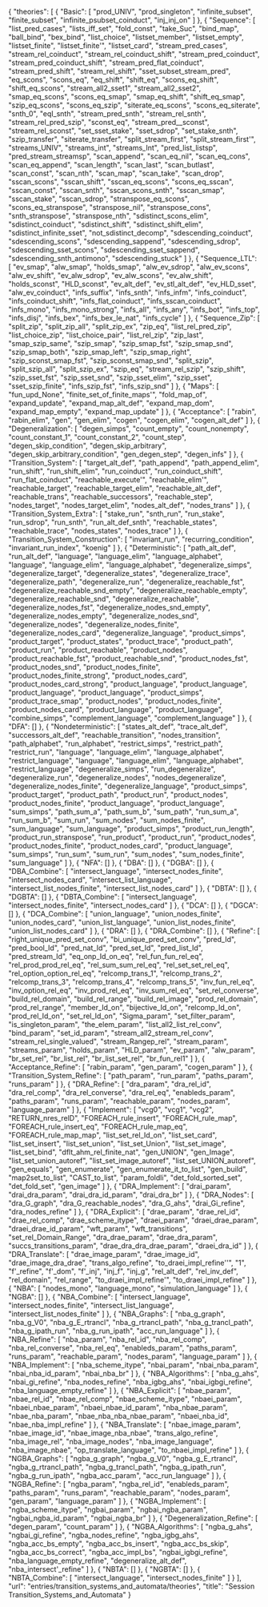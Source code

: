 {
    "theories": [
        {
            "Basic": [
                "prod_UNIV",
                "prod_singleton",
                "infinite_subset",
                "finite_subset",
                "infinite_psubset_coinduct",
                "inj_inj_on"
            ]
        },
        {
            "Sequence": [
                "list_pred_cases",
                "lists_iff_set",
                "fold_const",
                "take_Suc",
                "bind_map",
                "ball_bind",
                "bex_bind",
                "list_choice",
                "listset_member",
                "listset_empty",
                "listset_finite",
                "listset_finite'",
                "listset_card",
                "stream_pred_cases",
                "stream_rel_coinduct",
                "stream_rel_coinduct_shift",
                "stream_pred_coinduct",
                "stream_pred_coinduct_shift",
                "stream_pred_flat_coinduct",
                "stream_pred_shift",
                "stream_rel_shift",
                "sset_subset_stream_pred",
                "eq_scons",
                "scons_eq",
                "eq_shift",
                "shift_eq",
                "scons_eq_shift",
                "shift_eq_scons",
                "stream_all2_sset1",
                "stream_all2_sset2",
                "smap_eq_scons",
                "scons_eq_smap",
                "smap_eq_shift",
                "shift_eq_smap",
                "szip_eq_scons",
                "scons_eq_szip",
                "siterate_eq_scons",
                "scons_eq_siterate",
                "snth_0",
                "eqI_snth",
                "stream_pred_snth",
                "stream_rel_snth",
                "stream_rel_pred_szip",
                "sconst_eq",
                "stream_pred__sconst",
                "stream_rel_sconst",
                "set_sset_stake",
                "sset_sdrop",
                "set_stake_snth",
                "szip_transfer",
                "siterate_transfer",
                "split_stream_first",
                "split_stream_first'",
                "streams_UNIV",
                "streams_int",
                "streams_Int",
                "pred_list_listsp",
                "pred_stream_streamsp",
                "scan_append",
                "scan_eq_nil",
                "scan_eq_cons",
                "scan_eq_append",
                "scan_length",
                "scan_last",
                "scan_butlast",
                "scan_const",
                "scan_nth",
                "scan_map",
                "scan_take",
                "scan_drop",
                "sscan_scons",
                "sscan_shift",
                "sscan_eq_scons",
                "scons_eq_sscan",
                "sscan_const",
                "sscan_snth",
                "sscan_scons_snth",
                "sscan_smap",
                "sscan_stake",
                "sscan_sdrop",
                "stranspose_eq_scons",
                "scons_eq_stranspose",
                "stranspose_nil",
                "stranspose_cons",
                "snth_stranspose",
                "stranspose_nth",
                "sdistinct_scons_elim",
                "sdistinct_coinduct",
                "sdistinct_shift",
                "sdistinct_shift_elim",
                "sdistinct_infinite_sset",
                "not_sdistinct_decomp",
                "sdescending_coinduct",
                "sdescending_scons",
                "sdescending_sappend",
                "sdescending_sdrop",
                "sdescending_sset_scons",
                "sdescending_sset_sappend",
                "sdescending_snth_antimono",
                "sdescending_stuck"
            ]
        },
        {
            "Sequence_LTL": [
                "ev_smap",
                "alw_smap",
                "holds_smap",
                "alw_ev_sdrop",
                "alw_ev_scons",
                "alw_ev_shift",
                "ev_alw_sdrop",
                "ev_alw_scons",
                "ev_alw_shift",
                "holds_sconst",
                "HLD_sconst",
                "ev_alt_def",
                "ev_stl_alt_def",
                "ev_HLD_sset",
                "alw_ev_coinduct",
                "infs_suffix",
                "infs_snth",
                "infs_infm",
                "infs_coinduct",
                "infs_coinduct_shift",
                "infs_flat_coinduct",
                "infs_sscan_coinduct",
                "infs_mono",
                "infs_mono_strong",
                "infs_all",
                "infs_any",
                "infs_bot",
                "infs_top",
                "infs_disj",
                "infs_bex",
                "infs_bex_le_nat",
                "infs_cycle"
            ]
        },
        {
            "Sequence_Zip": [
                "split_zip",
                "split_zip_all",
                "split_zip_ex",
                "zip_eq",
                "list_rel_pred_zip",
                "list_choice_zip",
                "list_choice_pair",
                "list_rel_zip",
                "zip_last",
                "smap_szip_same",
                "szip_smap",
                "szip_smap_fst",
                "szip_smap_snd",
                "szip_smap_both",
                "szip_smap_left",
                "szip_smap_right",
                "szip_sconst_smap_fst",
                "szip_sconst_smap_snd",
                "split_szip",
                "split_szip_all",
                "split_szip_ex",
                "szip_eq",
                "stream_rel_szip",
                "szip_shift",
                "szip_sset_fst",
                "szip_sset_snd",
                "szip_sset_elim",
                "szip_sset",
                "sset_szip_finite",
                "infs_szip_fst",
                "infs_szip_snd"
            ]
        },
        {
            "Maps": [
                "fun_upd_None",
                "finite_set_of_finite_maps'",
                "fold_map_of",
                "expand_update",
                "expand_map_alt_def",
                "expand_map_dom",
                "expand_map_empty",
                "expand_map_update"
            ]
        },
        {
            "Acceptance": [
                "rabin",
                "rabin_elim",
                "gen",
                "gen_elim",
                "cogen",
                "cogen_elim",
                "cogen_alt_def"
            ]
        },
        {
            "Degeneralization": [
                "degen_simps",
                "count_empty",
                "count_nonempty",
                "count_constant_1",
                "count_constant_2",
                "count_step",
                "degen_skip_condition",
                "degen_skip_arbitrary",
                "degen_skip_arbitrary_condition",
                "gen_degen_step",
                "degen_infs"
            ]
        },
        {
            "Transition_System": [
                "target_alt_def",
                "path_append",
                "path_append_elim",
                "run_shift",
                "run_shift_elim",
                "run_coinduct",
                "run_coinduct_shift",
                "run_flat_coinduct",
                "reachable_execute'",
                "reachable_elim'",
                "reachable_target",
                "reachable_target_elim",
                "reachable_alt_def",
                "reachable_trans",
                "reachable_successors",
                "reachable_step",
                "nodes_target",
                "nodes_target_elim",
                "nodes_alt_def",
                "nodes_trans"
            ]
        },
        {
            "Transition_System_Extra": [
                "stake_run",
                "snth_run",
                "run_stake",
                "run_sdrop",
                "run_snth",
                "run_alt_def_snth",
                "reachable_states",
                "reachable_trace",
                "nodes_states",
                "nodes_trace"
            ]
        },
        {
            "Transition_System_Construction": [
                "invariant_run",
                "recurring_condition",
                "invariant_run_index",
                "koenig"
            ]
        },
        {
            "Deterministic": [
                "path_alt_def",
                "run_alt_def",
                "language",
                "language_elim",
                "language_alphabet",
                "language",
                "language_elim",
                "language_alphabet",
                "degeneralize_simps",
                "degeneralize_target",
                "degeneralize_states",
                "degeneralize_trace",
                "degeneralize_path",
                "degeneralize_run",
                "degeneralize_reachable_fst",
                "degeneralize_reachable_snd_empty",
                "degeneralize_reachable_empty",
                "degeneralize_reachable_snd",
                "degeneralize_reachable",
                "degeneralize_nodes_fst",
                "degeneralize_nodes_snd_empty",
                "degeneralize_nodes_empty",
                "degeneralize_nodes_snd",
                "degeneralize_nodes",
                "degeneralize_nodes_finite",
                "degeneralize_nodes_card",
                "degeneralize_language",
                "product_simps",
                "product_target",
                "product_states",
                "product_trace",
                "product_path",
                "product_run",
                "product_reachable",
                "product_nodes",
                "product_reachable_fst",
                "product_reachable_snd",
                "product_nodes_fst",
                "product_nodes_snd",
                "product_nodes_finite",
                "product_nodes_finite_strong",
                "product_nodes_card",
                "product_nodes_card_strong",
                "product_language",
                "product_language",
                "product_language",
                "product_language",
                "product_simps",
                "product_trace_smap",
                "product_nodes",
                "product_nodes_finite",
                "product_nodes_card",
                "product_language",
                "product_language",
                "combine_simps",
                "complement_language",
                "complement_language"
            ]
        },
        {
            "DFA": []
        },
        {
            "Nondeterministic": [
                "states_alt_def",
                "trace_alt_def",
                "successors_alt_def",
                "reachable_transition",
                "nodes_transition",
                "path_alphabet",
                "run_alphabet",
                "restrict_simps",
                "restrict_path",
                "restrict_run",
                "language",
                "language_elim",
                "language_alphabet",
                "restrict_language",
                "language",
                "language_elim",
                "language_alphabet",
                "restrict_language",
                "degeneralize_simps",
                "run_degeneralize",
                "degeneralize_run",
                "degeneralize_nodes",
                "nodes_degeneralize",
                "degeneralize_nodes_finite",
                "degeneralize_language",
                "product_simps",
                "product_target",
                "product_path",
                "product_run",
                "product_nodes",
                "product_nodes_finite",
                "product_language",
                "product_language",
                "sum_simps",
                "path_sum_a",
                "path_sum_b",
                "sum_path",
                "run_sum_a",
                "run_sum_b",
                "sum_run",
                "sum_nodes",
                "sum_nodes_finite",
                "sum_language",
                "sum_language",
                "product_simps",
                "product_run_length",
                "product_run_stranspose",
                "run_product",
                "product_run",
                "product_nodes",
                "product_nodes_finite",
                "product_nodes_card",
                "product_language",
                "sum_simps",
                "run_sum",
                "sum_run",
                "sum_nodes",
                "sum_nodes_finite",
                "sum_language"
            ]
        },
        {
            "NFA": []
        },
        {
            "DBA": []
        },
        {
            "DGBA": []
        },
        {
            "DBA_Combine": [
                "intersect_language",
                "intersect_nodes_finite",
                "intersect_nodes_card",
                "intersect_list_language",
                "intersect_list_nodes_finite",
                "intersect_list_nodes_card"
            ]
        },
        {
            "DBTA": []
        },
        {
            "DGBTA": []
        },
        {
            "DBTA_Combine": [
                "intersect_language",
                "intersect_nodes_finite",
                "intersect_nodes_card"
            ]
        },
        {
            "DCA": []
        },
        {
            "DGCA": []
        },
        {
            "DCA_Combine": [
                "union_language",
                "union_nodes_finite",
                "union_nodes_card",
                "union_list_language",
                "union_list_nodes_finite",
                "union_list_nodes_card"
            ]
        },
        {
            "DRA": []
        },
        {
            "DRA_Combine": []
        },
        {
            "Refine": [
                "right_unique_pred_set_conv",
                "bi_unique_pred_set_conv",
                "pred_Id",
                "pred_bool_Id",
                "pred_nat_Id",
                "pred_set_Id",
                "pred_list_Id",
                "pred_stream_Id",
                "eq_onp_Id_on_eq",
                "rel_fun_fun_rel_eq",
                "rel_prod_prod_rel_eq",
                "rel_sum_sum_rel_eq",
                "rel_set_set_rel_eq",
                "rel_option_option_rel_eq",
                "relcomp_trans_1",
                "relcomp_trans_2",
                "relcomp_trans_3",
                "relcomp_trans_4",
                "relcomp_trans_5",
                "inv_fun_rel_eq",
                "inv_option_rel_eq",
                "inv_prod_rel_eq",
                "inv_sum_rel_eq",
                "set_rel_converse",
                "build_rel_domain",
                "build_rel_range",
                "build_rel_image",
                "prod_rel_domain",
                "prod_rel_range",
                "member_Id_on",
                "bijective_Id_on",
                "relcomp_Id_on",
                "prod_rel_Id_on",
                "set_rel_Id_on",
                "Sigma_param",
                "set_filter_param",
                "is_singleton_param",
                "the_elem_param",
                "list_all2_list_rel_conv",
                "bind_param",
                "set_id_param",
                "stream_all2_stream_rel_conv",
                "stream_rel_single_valued",
                "stream_Rangep_rel",
                "stream_param",
                "streams_param",
                "holds_param",
                "HLD_param",
                "ev_param",
                "alw_param",
                "br_set_rel",
                "br_list_rel",
                "br_list_set_rel",
                "br_fun_rel1"
            ]
        },
        {
            "Acceptance_Refine": [
                "rabin_param",
                "gen_param",
                "cogen_param"
            ]
        },
        {
            "Transition_System_Refine": [
                "path_param",
                "run_param",
                "paths_param",
                "runs_param"
            ]
        },
        {
            "DRA_Refine": [
                "dra_param",
                "dra_rel_id",
                "dra_rel_comp",
                "dra_rel_converse",
                "dra_rel_eq",
                "enableds_param",
                "paths_param",
                "runs_param",
                "reachable_param",
                "nodes_param",
                "language_param"
            ]
        },
        {
            "Implement": [
                "vcg0",
                "vcg1",
                "vcg2",
                "RETURN_nres_relD",
                "FOREACH_rule_insert",
                "FOREACH_rule_map",
                "FOREACH_rule_insert_eq",
                "FOREACH_rule_map_eq",
                "FOREACH_rule_map_map",
                "list_set_rel_Id_on",
                "list_set_card",
                "list_set_insert",
                "list_set_union",
                "list_set_Union",
                "list_set_image",
                "list_set_bind",
                "dflt_ahm_rel_finite_nat",
                "gen_UNION",
                "gen_Image",
                "list_set_union_autoref",
                "list_set_image_autoref",
                "list_set_UNION_autoref",
                "gen_equals",
                "gen_enumerate",
                "gen_enumerate_it_to_list",
                "gen_build",
                "map2set_to_list",
                "CAST_to_list",
                "param_foldli",
                "det_fold_sorted_set",
                "det_fold_set",
                "gen_image"
            ]
        },
        {
            "DRA_Implement": [
                "drai_param",
                "drai_dra_param",
                "drai_dra_id_param",
                "drai_dra_br"
            ]
        },
        {
            "DRA_Nodes": [
                "dra_G_graph",
                "dra_G_reachable_nodes",
                "dra_G_ahs",
                "drai_Gi_refine",
                "dra_nodes_refine"
            ]
        },
        {
            "DRA_Explicit": [
                "drae_param",
                "drae_rel_id",
                "drae_rel_comp",
                "drae_scheme_itype",
                "draei_param",
                "draei_drae_param",
                "draei_drae_id_param",
                "wft_param",
                "wft_transitions",
                "set_rel_Domain_Range",
                "dra_drae_param",
                "drae_dra_param",
                "succs_transitions_param",
                "drae_dra_dra_drae_param",
                "draei_dra_id"
            ]
        },
        {
            "DRA_Translate": [
                "drae_image_param",
                "drae_image_id",
                "drae_image_dra_drae",
                "trans_algo_refine",
                "to_draei_impl_refine''",
                "1",
                "f'_refine",
                "f'_dom",
                "f'_inj",
                "inj_f",
                "inj_g",
                "rel_alt_def",
                "rel_inv_def",
                "rel_domain",
                "rel_range",
                "to_draei_impl_refine'",
                "to_draei_impl_refine"
            ]
        },
        {
            "NBA": [
                "nodes_mono",
                "language_mono",
                "simulation_language"
            ]
        },
        {
            "NGBA": []
        },
        {
            "NBA_Combine": [
                "intersect_language",
                "intersect_nodes_finite",
                "intersect_list_language",
                "intersect_list_nodes_finite"
            ]
        },
        {
            "NBA_Graphs": [
                "nba_g_graph",
                "nba_g_V0",
                "nba_g_E_rtrancl",
                "nba_g_rtrancl_path",
                "nba_g_trancl_path",
                "nba_g_ipath_run",
                "nba_g_run_ipath",
                "acc_run_language"
            ]
        },
        {
            "NBA_Refine": [
                "nba_param",
                "nba_rel_id",
                "nba_rel_comp",
                "nba_rel_converse",
                "nba_rel_eq",
                "enableds_param",
                "paths_param",
                "runs_param",
                "reachable_param",
                "nodes_param",
                "language_param"
            ]
        },
        {
            "NBA_Implement": [
                "nba_scheme_itype",
                "nbai_param",
                "nbai_nba_param",
                "nbai_nba_id_param",
                "nbai_nba_br"
            ]
        },
        {
            "NBA_Algorithms": [
                "nba_g_ahs",
                "nbai_gi_refine",
                "nba_nodes_refine",
                "nba_igbg_ahs",
                "nbai_igbgi_refine",
                "nba_language_empty_refine"
            ]
        },
        {
            "NBA_Explicit": [
                "nbae_param",
                "nbae_rel_id",
                "nbae_rel_comp",
                "nbae_scheme_itype",
                "nbaei_param",
                "nbaei_nbae_param",
                "nbaei_nbae_id_param",
                "nba_nbae_param",
                "nbae_nba_param",
                "nbae_nba_nba_nbae_param",
                "nbaei_nba_id",
                "nbae_nba_impl_refine"
            ]
        },
        {
            "NBA_Translate": [
                "nbae_image_param",
                "nbae_image_id",
                "nbae_image_nba_nbae",
                "trans_algo_refine",
                "nba_image_rel",
                "nba_image_nodes",
                "nba_image_language",
                "nba_image_nbae",
                "op_translate_language",
                "to_nbaei_impl_refine"
            ]
        },
        {
            "NGBA_Graphs": [
                "ngba_g_graph",
                "ngba_g_V0",
                "ngba_g_E_rtrancl",
                "ngba_g_rtrancl_path",
                "ngba_g_trancl_path",
                "ngba_g_ipath_run",
                "ngba_g_run_ipath",
                "ngba_acc_param",
                "acc_run_language"
            ]
        },
        {
            "NGBA_Refine": [
                "ngba_param",
                "ngba_rel_id",
                "enableds_param",
                "paths_param",
                "runs_param",
                "reachable_param",
                "nodes_param",
                "gen_param",
                "language_param"
            ]
        },
        {
            "NGBA_Implement": [
                "ngba_scheme_itype",
                "ngbai_param",
                "ngbai_ngba_param",
                "ngbai_ngba_id_param",
                "ngbai_ngba_br"
            ]
        },
        {
            "Degeneralization_Refine": [
                "degen_param",
                "count_param"
            ]
        },
        {
            "NGBA_Algorithms": [
                "ngba_g_ahs",
                "ngbai_gi_refine",
                "ngba_nodes_refine",
                "ngba_igbg_ahs",
                "ngba_acc_bs_empty",
                "ngba_acc_bs_insert",
                "ngba_acc_bs_skip",
                "ngba_acc_bs_correct",
                "ngba_acc_impl_bs",
                "ngbai_igbgi_refine",
                "nba_language_empty_refine",
                "degeneralize_alt_def",
                "nba_intersect'_refine"
            ]
        },
        {
            "NBTA": []
        },
        {
            "NGBTA": []
        },
        {
            "NBTA_Combine": [
                "intersect_language",
                "intersect_nodes_finite"
            ]
        }
    ],
    "url": "entries/transition_systems_and_automata/theories",
    "title": "Session Transition_Systems_and_Automata"
}